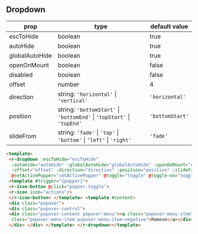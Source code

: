 ## Dropdown

| prop  | type | default value |  
|--|--|--|  
| escToHide  | boolean | true |  
| autoHide  | boolean | true |  
| globalAutoHide  | boolean | true |  
| openOnMount  | boolean | false |  
| disabled  | boolean | false |  
| offset  | number | 4 |  
| direction  | string: `'horizontal'` \| `'vertical'` | `'horizontal'` |  
| position  | string: `'bottomStart'` \| `'bottomEnd'` \| `'topStart'` \| `'topEnd'` | `'bottomStart'` |  
| slideFrom  | string: `'fade'` \| `'top'` \| `'bottom'` \| `'left'` \| `'right'`| `'fade'` |  
  
  
```html
<template>  
 <r-dropdown :escToHide="escToHide"  
  :autoHide="autoHide" :globalAutoHide="globalAutoHide" :openOnMount="openOnMount" :disabled="disabled"  
  :offset="offset" :direction="direction" :position="position" :slideFrom="slideFrom" @input="input"  
  @setActivePopper="setActivePopper" @toggle="toggle" @toggle-on="toggleOn" @toggle-off="toggleOff">  
 <template #trigger="{popper}">  
 <r-icon-button @click="popper.toggle">  
 <r-icon icon="actions"/>  
 </r-icon-button> </template> <template #content>  
 <div class="popover">  
 <div class="popover-control">  
 <div class="popover-content popover-menu"><a class="popover-menu-item">Edit</a> <a  
  class="popover-menu-item popover-menu-item-negative">Remove</a></div>  
 </div> </div> </template> </r-dropdown></template>
```